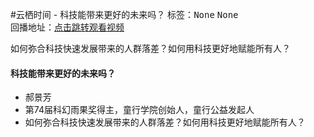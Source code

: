 #云栖时间 - 科技能带来更好的未来吗？标签：<kbd>None</kbd> <kbd>None</kbd><br>回播地址：[点击跳转观看视频]()如何弥合科技快速发展带来的人群落差？如何用科技更好地赋能所有人？#### 科技能带来更好的未来吗？* 郝景芳* 第74届科幻雨果奖得主，童行学院创始人，童行公益发起人* 如何弥合科技快速发展带来的人群落差？如何用科技更好地赋能所有人？